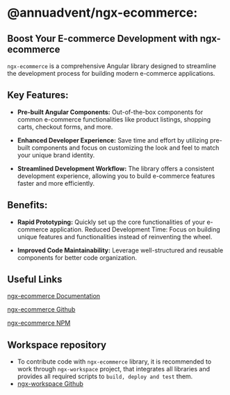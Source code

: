 # @annuadvent/ngx-ecommerce:

## Boost Your E-commerce Development with ngx-ecommerce

`ngx-ecommerce` is a comprehensive Angular library designed to streamline the development process for building modern e-commerce applications.

## Key Features:

- **Pre-built Angular Components:** Out-of-the-box components for common e-commerce functionalities like product listings, shopping carts, checkout forms, and more.

- **Enhanced Developer Experience:** Save time and effort by utilizing pre-built components and focus on customizing the look and feel to match your unique brand identity.

- **Streamlined Development Workflow:** The library offers a consistent development experience, allowing you to build e-commerce features faster and more efficiently.

## Benefits:

- **Rapid Prototyping:** Quickly set up the core functionalities of your e-commerce application.
  Reduced Development Time: Focus on building unique features and functionalities instead of reinventing the wheel.

- **Improved Code Maintainability:** Leverage well-structured and reusable components for better code organization.

## Useful Links

[ngx-ecommerce Documentation](https://ngx-libs.annuadvent.com/libs/ngx-ecommerce)

[ngx-ecommerce Github](https://github.com/sunildivyam/ngx-ecommerce)

[ngx-ecommerce NPM](https://npmjs.com/package/@annuadvent/ngx-ecommerce)

## Workspace repository

- To contribute code with `ngx-ecommerce` library, it is recommended to work through `ngx-workspace` project, that integrates all libraries and provides all required scripts to `build, deploy and test` them.
- [ngx-workspace Github](https://github.com/sunildivyam/ngx-workspace)
